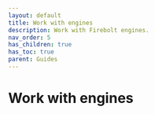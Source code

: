 ```yaml
---
layout: default
title: Work with engines
description: Work with Firebolt engines.
nav_order: 5
has_children: true
has_toc: true
parent: Guides
---
```


# Work with engines

